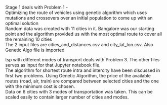 Stage 1 deals with Problem 1 -\
Optimizing the route of vehicles using genetic algorithm which uses mutations and crossovers over an initial population to come up with an optimal solution\
Random data was created with 11 cities in it. Bangalore was our starting point and the algorithm provided us with the most optimal route to cover all the remaining 10 cities\
The 2 input files are cities_and_distances.csv and city_lat_lon.csv. Also Genetic Algo file is imported

tsp with different modes of transport deals with Problem 3. The other files serves as input for that Jupyter notebook file.\
The algorithm for shortest route intra and intercity have been discussed in first two problems. Using Genetic Algorithm, the price of the available routes (road, air, train) are compared between selected cities and the one with the minimum cost is chosen.\
Data on 6 cities with 3 modes of transportation was taken. This can be scaled easily to contain larger number of cities and modes.

